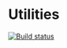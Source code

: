 # Utilities

[![Build status](https://ci.appveyor.com/api/projects/status/8puiaea4wrlga68x?svg=true)](https://ci.appveyor.com/project/MarkMenchavez/utilities)